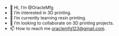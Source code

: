 - 👋 Hi, I’m @OracleMfg
- 👀 I’m interested in 3D printing.
- 🌱 I’m currently learning resin printing.
- 💞️ I’m looking to collaborate on 3D printing projects.
- 📫 How to reach me oraclemfg123@gmail.com.

<!---
OracleMfg/OracleMfg is a ✨ special ✨ repository because its `README.md` (this file) appears on your GitHub profile.
You can click the Preview link to take a look at your changes.
--->
